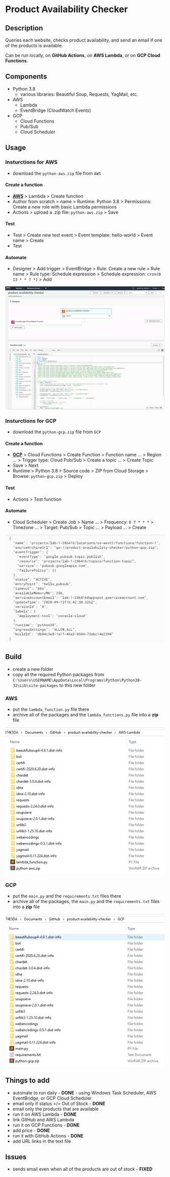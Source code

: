 # Product Availability Checker


## Description
Queries each website, checks product availability, and send an email if one of the products is available.  

Can be run locally, on **GitHub Actions**, on **AWS Lambda**, or on **GCP Cloud Functions**.


## Components
- Python 3.8
	- various libraries: Beautiful Soup, Requests, YagMail, etc.
- AWS
	- Lambda
	- EventBridge (CloudWatch Events)
- GCP
	- Cloud Functions
	- Pub/Sub
	- Cloud Scheduler


## Usage
### Insturctions for **AWS**

- download the `python-aws.zip` file from `AWS`
#### Create a function
- **[AWS](https://console.aws.amazon.com)** > Lambda > Create function
- Author from scratch > name > Runtime: Python 3.8 > Permissions: Create a new role with basic Lambda permissions
- Actions > upload a .zip file: `python-aws.zip` > Save
#### Test
- Test > Create new test event > Event template: hello-world > Event name > Create
- Test
#### Automate
- Designer > Add trigger > EventBridge > Rule: Create a new rule > Rule name > Rule type: Schedule expression > Schedule expression: `cron(0 13 * * ? *)` > Add  

![](AWS/aws.png)


### Insturctions for **GCP**

- download the `python-gcp.zip` file from `GCP`
#### Create a function
- **[GCP](https://console.cloud.google.com)** > Cloud Functions > Create Function > Function name ... > Region ... > Trigger type:  Cloud Pub/Sub > Create a topic ... > Create Topic
- Save > Next
- Runtime > Python 3.8 > Source code > ZIP from Cloud Storage > Browse: `python-gcp.zip` > Deploy
#### Test
- Actions > Test function
#### Automate
- Cloud Scheduler > Create Job > Name ... > Frequency: `0 7 * * *` > Timezone ... > Target: Pub/Sub > Topic ... > Payload ... > Create

![](GCP/gcp.png)


## Build
- create a new folder
- copy all the required Python packages from `C:\Users\USERNAME\AppData\Local\Programs\Python\Python38-32\Lib\site-packages` to this new folder

### AWS
- put the `lambda_function.py` file there
- archive all of the packages and the `lambda_functions.py` file into a **zip** file

![](AWS/aws-folder.png)

### GCP

- put the `main.py` and the `requirements.txt` files there
- archive all of the packages, the `main.py` and the `requirements.txt` files into a **zip** file

![](GCP/gcp-folder.png)


## Things to add
- automate to run daily - **DONE** - using Windows Task Scheduler, AWS EventBridge, or GCP Cloud Scheduler
- email only if status =/= Out of Stock - **DONE**
- email only the products that are available
- run it on AWS Lambda - **DONE**
- link GitHub and AWS Lambda
- run it on GCP Functions - **DONE**
- add price - **DONE**
- run it with GitHub Actions - **DONE**
- add URL links in the text file


## Issues
 - sends email even when all of the products are out of stock - **FIXED**